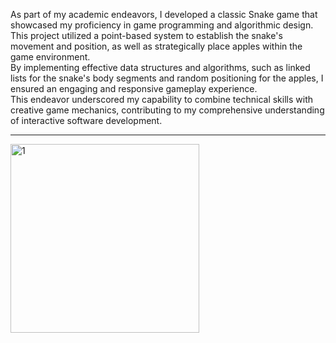 As part of my academic endeavors, I developed a classic Snake game that showcased my proficiency in game programming and algorithmic design. </br>
This project utilized a point-based system to establish the snake's movement and position, as well as strategically place apples within the game environment. </br>
By implementing effective data structures and algorithms, such as linked lists for the snake's body segments and random positioning for the apples, I ensured an engaging and responsive gameplay experience. </br>
This endeavor underscored my capability to combine technical skills with creative game mechanics, contributing to my comprehensive understanding of interactive software development.</br>
<hr>
<img width="302" alt="1" src="https://github.com/Chidalgo007/Snake/assets/145306497/7f7d7ebe-b072-4e48-9009-51cf3d1f5aa6">
